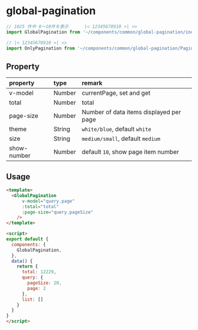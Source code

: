 # global-pagination

```javascript
// 1025 件中 0〜10件を表示      |< 12345678910 >| <>
import GlobalPagination from '~/components/common/global-pagination/index'

// |< 12345678910 >| <>
import OnlyPagination from '~/components/common/global-pagination/Pagination'
```

## Property

|property|type|remark|
|:--|:--|:--|
|v-model|Number|currentPage, set and get|
|total|Number|total|
|page-size|Number|Number of data items displayed per page|
|theme|String|`white/blue`, default `white`|
|size|String|`medium/small`, default `medium`|
|show-number|Number|default `10`, show page item number|

## Usage

```html
<template>
  <GlobalPagination
      v-model="query.page"
      :total="total"
      :page-size="query.pageSize"
    />
</template>

<script>
export default {
  components: {
    GlobalPagination,
  },
  data() {
    return {
      total: 12229,
      query: {
        pageSize: 20,
        page: 2
      },
      list: []
    }
  }
}
</script>
```


